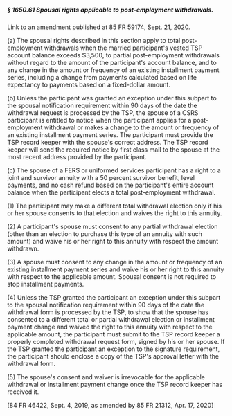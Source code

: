 ##### § 1650.61 Spousal rights applicable to post-employment withdrawals. #####

Link to an amendment published at 85 FR 59174, Sept. 21, 2020.

(a) The spousal rights described in this section apply to total post-employment withdrawals when the married participant's vested TSP account balance exceeds $3,500, to partial post-employment withdrawals without regard to the amount of the participant's account balance, and to any change in the amount or frequency of an existing installment payment series, including a change from payments calculated based on life expectancy to payments based on a fixed-dollar amount.

(b) Unless the participant was granted an exception under this subpart to the spousal notification requirement within 90 days of the date the withdrawal request is processed by the TSP, the spouse of a CSRS participant is entitled to notice when the participant applies for a post-employment withdrawal or makes a change to the amount or frequency of an existing installment payment series. The participant must provide the TSP record keeper with the spouse's correct address. The TSP record keeper will send the required notice by first class mail to the spouse at the most recent address provided by the participant.

(c) The spouse of a FERS or uniformed services participant has a right to a joint and survivor annuity with a 50 percent survivor benefit, level payments, and no cash refund based on the participant's entire account balance when the participant elects a total post-employment withdrawal.

(1) The participant may make a different total withdrawal election only if his or her spouse consents to that election and waives the right to this annuity.

(2) A participant's spouse must consent to any partial withdrawal election (other than an election to purchase this type of an annuity with such amount) and waive his or her right to this annuity with respect the amount withdrawn.

(3) A spouse must consent to any change in the amount or frequency of an existing installment payment series and waive his or her right to this annuity with respect to the applicable amount. Spousal consent is not required to stop installment payments.

(4) Unless the TSP granted the participant an exception under this subpart to the spousal notification requirement within 90 days of the date the withdrawal form is processed by the TSP, to show that the spouse has consented to a different total or partial withdrawal election or installment payment change and waived the right to this annuity with respect to the applicable amount, the participant must submit to the TSP record keeper a properly completed withdrawal request form, signed by his or her spouse. If the TSP granted the participant an exception to the signature requirement, the participant should enclose a copy of the TSP's approval letter with the withdrawal form.

(5) The spouse's consent and waiver is irrevocable for the applicable withdrawal or installment payment change once the TSP record keeper has received it.

[84 FR 46422, Sept. 4, 2019, as amended by 85 FR 21312, Apr. 17, 2020]